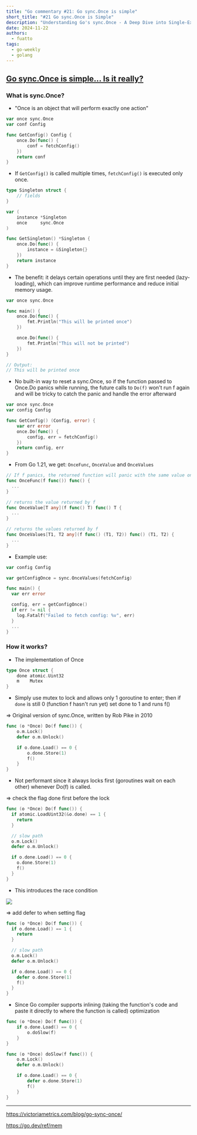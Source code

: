 ```yaml
---
title: "Go commentary #21: Go sync.Once is simple"
short_title: "#21 Go sync.Once is Simple"
description: "Understanding Go's sync.Once - A Deep Dive into Single-Execution Guarantees and Atomic Operations"
date: 2024-11-22
authors:
  - fuatto
tags:
  - go-weekly
  - golang
---
```


## [Go sync.Once is simple... Is it really?](https://victoriametrics.com/blog/go-sync-once/)

### What is sync.Once?

- "Once is an object that will perform exactly one action"

```go
var once sync.Once
var conf Config

func GetConfig() Config {
    once.Do(func() {
        conf = fetchConfig()
    })
    return conf
}
```

- If `GetConfig()` is called multiple times, `fetchConfig()` is executed only once.

```go
type Singleton struct {
    // fields
}

var (
    instance *Singleton
    once     sync.Once
)

func GetSingleton() *Singleton {
    once.Do(func() {
        instance = &Singleton{}
    })
    return instance
}
```

- The benefit: it delays certain operations until they are first needed (lazy-loading), which can improve runtime performance and reduce initial memory usage.

```go
var once sync.Once

func main() {
    once.Do(func() {
        fmt.Println("This will be printed once")
    })

    once.Do(func() {
        fmt.Println("This will not be printed")
    })
}

// Output:
// This will be printed once
```

- No built-in way to reset a sync.Once, so if the function passed to Once.Do panics while running, the future calls to `Do(f)` won't run f again and will be tricky to catch the panic and handle the error afterward

```go
var once sync.Once
var config Config

func GetConfig() (Config, error) {
    var err error
    once.Do(func() {
        config, err = fetchConfig()
    })
    return config, err
}
```

- From Go 1.21, we get: `OnceFunc`, `OnceValue` and `OnceValues`

```go
// If f panics, the returned function will panic with the same value on every call. (cached)
func OnceFunc(f func()) func() {
  ...
}

// returns the value returned by f
func OnceValue[T any](f func() T) func() T {
  ...
}

// returns the values returned by f
func OnceValues[T1, T2 any](f func() (T1, T2)) func() (T1, T2) {
  ...
}
```

- Example use:

```go
var config Config

var getConfigOnce = sync.OnceValues(fetchConfig)

func main() {
  var err error

  config, err = getConfigOnce()
  if err != nil {
    log.Fatalf("Failed to fetch config: %v", err)
  }
  ...
}
```

### How it works?

- The implementation of Once

```go
type Once struct {
	done atomic.Uint32
	m    Mutex
}
```

- Simply use mutex to lock and allows only 1 goroutine to enter; then if `done` is still 0 (function f hasn't run yet) set done to 1 and runs f()

=> Original version of sync.Once, written by Rob Pike in 2010

```go
func (o *Once) Do(f func()) {
	o.m.Lock()
	defer o.m.Unlock()

	if o.done.Load() == 0 {
		o.done.Store(1)
		f()
	}
}
```

- Not performant since it always locks first (goroutines wait on each other) whenever Do(f) is called.

=> check the flag done first before the lock

```go
func (o *Once) Do(f func()) {
  if atomic.LoadUint32(&o.done) == 1 {
    return
  }

  // slow path
  o.m.Lock()
  defer o.m.Unlock()

  if o.done.Load() == 0 {
    o.done.Store(1)
    f()
  }
}
```

- This introduces the race condition

![](assets/go-sync-once-done-mistake.webp)

=> add defer to when setting flag

```go
func (o *Once) Do(f func()) {
  if o.done.Load() == 1 {
    return
  }

  // slow path
  o.m.Lock()
  defer o.m.Unlock()

  if o.done.Load() == 0 {
    defer o.done.Store(1)
    f()
  }
}
```

- Since Go compiler supports inlining (taking the function's code and paste it directly to where the function is called) optimization

```go
func (o *Once) Do(f func()) {
	if o.done.Load() == 0 {
		o.doSlow(f)
	}
}

func (o *Once) doSlow(f func()) {
	o.m.Lock()
	defer o.m.Unlock()

	if o.done.Load() == 0 {
		defer o.done.Store(1)
		f()
	}
}
```

---

https://victoriametrics.com/blog/go-sync-once/

https://go.dev/ref/mem
